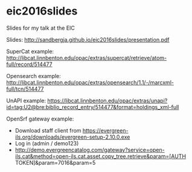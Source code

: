 # eic2016slides
Slides for my talk at the EIC

Slides: http://sandbergja.github.io/eic2016slides/presentation.pdf

SuperCat example: http://libcat.linnbenton.edu/opac/extras/supercat/retrieve/atom-full/record/514477

Opensearch example: http://libcat.linnbenton.edu/opac/extras/opensearch/1.1/-/marcxml-full/tcn/514477

UnAPI example: https://libcat.linnbenton.edu/opac/extras/unapi?id=tag:U2@bre:biblio_record_entry/514477&format=holdings_xml-full

OpenSrf gateway example:
* Download staff client from https://evergreen-ils.org/downloads/evergreen-setup-2.10.0.exe
* Log in (admin / demo123)
* http://demo.evergreencatalog.com/gateway?service=open-ils.cat&method=open-ils.cat.asset.copy_tree.retrieve&param=[AUTH TOKEN]&param=7016&param=5
